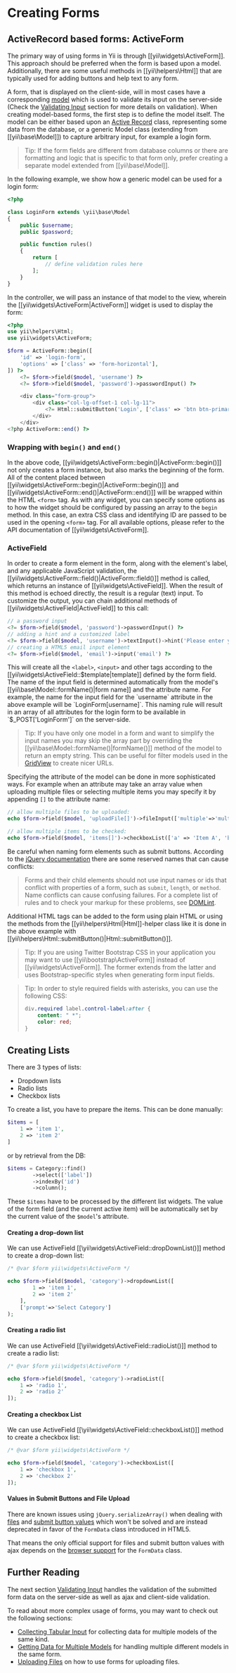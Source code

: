 Creating Forms
==============

ActiveRecord based forms: ActiveForm
-----------------------
The primary way of using forms in Yii is through [[yii\widgets\ActiveForm]]. This approach should be preferred when
the form is based upon a model. Additionally, there are some useful methods in [[yii\helpers\Html]] that are typically
used for adding buttons and help text to any form.

A form, that is displayed on the client-side, will in most cases have a corresponding [model](structure-models.md) which is used
to validate its input on the server-side (Check the [Validating Input](input-validation.md) section for more details on validation).
When creating model-based forms, the first step is to define the model itself. The model can be either based upon
an [Active Record](db-active-record.md) class, representing some data from the database, or a generic Model class
(extending from [[yii\base\Model]]) to capture arbitrary input, for example a login form.

> Tip: If the form fields are different from database columns or there are formatting and logic that is specific to that
> form only, prefer creating a separate model extended from [[yii\base\Model]].

In the following example, we show how a generic model can be used for a login form:

```php
<?php

class LoginForm extends \yii\base\Model
{
    public $username;
    public $password;

    public function rules()
    {
        return [
            // define validation rules here
        ];
    }
}
```

In the controller, we will pass an instance of that model to the view, wherein the [[yii\widgets\ActiveForm|ActiveForm]]
widget is used to display the form:

```php
<?php
use yii\helpers\Html;
use yii\widgets\ActiveForm;

$form = ActiveForm::begin([
    'id' => 'login-form',
    'options' => ['class' => 'form-horizontal'],
]) ?>
    <?= $form->field($model, 'username') ?>
    <?= $form->field($model, 'password')->passwordInput() ?>

    <div class="form-group">
        <div class="col-lg-offset-1 col-lg-11">
            <?= Html::submitButton('Login', ['class' => 'btn btn-primary']) ?>
        </div>
    </div>
<?php ActiveForm::end() ?>
```

### Wrapping with `begin()` and `end()` <span id="wrapping-with-begin-and-end"></span>
In the above code, [[yii\widgets\ActiveForm::begin()|ActiveForm::begin()]] not only creates a form instance, but also marks the beginning of the form.
All of the content placed between [[yii\widgets\ActiveForm::begin()|ActiveForm::begin()]] and
[[yii\widgets\ActiveForm::end()|ActiveForm::end()]] will be wrapped within the HTML `<form>` tag.
As with any widget, you can specify some options as to how the widget should be configured by passing an array to
the `begin` method. In this case, an extra CSS class and identifying ID are passed to be used in the opening `<form>` tag.
For all available options, please refer to the API documentation of [[yii\widgets\ActiveForm]].

### ActiveField <span id="activefield"></span>
In order to create a form element in the form, along with the element's label, and any applicable JavaScript validation,
the [[yii\widgets\ActiveForm::field()|ActiveForm::field()]] method is called, which returns an instance of [[yii\widgets\ActiveField]].
When the result of this method is echoed directly, the result is a regular (text) input.
To customize the output, you can chain additional methods of [[yii\widgets\ActiveField|ActiveField]] to this call:

```php
// a password input
<?= $form->field($model, 'password')->passwordInput() ?>
// adding a hint and a customized label
<?= $form->field($model, 'username')->textInput()->hint('Please enter your name')->label('Name') ?>
// creating a HTML5 email input element
<?= $form->field($model, 'email')->input('email') ?>
```

This will create all the `<label>`, `<input>` and other tags according to the [[yii\widgets\ActiveField::$template|template]] defined by the form field.
The name of the input field is determined automatically from the model's [[yii\base\Model::formName()|form name]] and the attribute name.
For example, the name for the input field for the `username` attribute in the above example will be `LoginForm[username]`. This naming rule will result in an array
of all attributes for the login form to be available in `$_POST['LoginForm']` on the server-side.

> Tip: If you have only one model in a form and want to simplify the input names you may skip the array part by
> overriding the [[yii\base\Model::formName()|formName()]] method of the model to return an empty string.
> This can be useful for filter models used in the [GridView](output-data-widgets.md#grid-view) to create nicer URLs.

Specifying the attribute of the model can be done in more sophisticated ways. For example when an attribute may
take an array value when uploading multiple files or selecting multiple items you may specify it by appending `[]`
to the attribute name:

```php
// allow multiple files to be uploaded:
echo $form->field($model, 'uploadFile[]')->fileInput(['multiple'=>'multiple']);

// allow multiple items to be checked:
echo $form->field($model, 'items[]')->checkboxList(['a' => 'Item A', 'b' => 'Item B', 'c' => 'Item C']);
```

Be careful when naming form elements such as submit buttons. According to the [jQuery documentation](https://api.jquery.com/submit/) there
are some reserved names that can cause conflicts:

> Forms and their child elements should not use input names or ids that conflict with properties of a form,
> such as `submit`, `length`, or `method`. Name conflicts can cause confusing failures.
> For a complete list of rules and to check your markup for these problems, see [DOMLint](http://kangax.github.io/domlint/).

Additional HTML tags can be added to the form using plain HTML or using the methods from the [[yii\helpers\Html|Html]]-helper
class like it is done in the above example with [[yii\helpers\Html::submitButton()|Html::submitButton()]].


> Tip: If you are using Twitter Bootstrap CSS in your application you may want to use
> [[yii\bootstrap\ActiveForm]] instead of [[yii\widgets\ActiveForm]]. The former extends from the latter and
> uses Bootstrap-specific styles when generating form input fields.


> Tip: In order to style required fields with asterisks, you can use the following CSS:
>
> ```css
> div.required label.control-label:after {
>     content: " *";
>     color: red;
> }
> ```

Creating Lists <span id="creating-activeform-lists"></span>
-----------------------

There are 3 types of lists:
* Dropdown lists 
* Radio lists
* Checkbox lists

To create a list, you have to prepare the items. This can be done manually:

```php
$items = [
    1 => 'item 1', 
    2 => 'item 2'
]
```

or by retrieval from the DB:

```php
$items = Category::find()
        ->select(['label'])
        ->indexBy('id')
        ->column();
```

These `$items` have to be processed by the different list widgets.
The value of the form field (and the current active item) will be automatically set 
by the current value of the `$model`'s attribute. 

#### Creating a drop-down list <span id="creating-activeform-dropdownlist"></span>

We can use ActiveField [[\yii\widgets\ActiveField::dropDownList()]] method to create a drop-down list:

```php
/* @var $form yii\widgets\ActiveForm */

echo $form->field($model, 'category')->dropdownList([
        1 => 'item 1', 
        2 => 'item 2'
    ],
    ['prompt'=>'Select Category']
);
```

#### Creating a radio list <span id="creating-activeform-radioList"></span>

We can use ActiveField [[\yii\widgets\ActiveField::radioList()]] method to create a radio list:

```php
/* @var $form yii\widgets\ActiveForm */

echo $form->field($model, 'category')->radioList([
    1 => 'radio 1', 
    2 => 'radio 2'
]);
```

#### Creating a checkbox List <span id="creating-activeform-checkboxList"></span>

We can use ActiveField [[\yii\widgets\ActiveField::checkboxList()]] method to create a checkbox list:

```php
/* @var $form yii\widgets\ActiveForm */

echo $form->field($model, 'category')->checkboxList([
    1 => 'checkbox 1', 
    2 => 'checkbox 2'
]);
```

#### Values in Submit Buttons and File Upload

There are known issues using `jQuery.serializeArray()` when dealing with
[files](https://github.com/jquery/jquery/issues/2321) and
[submit button values](https://github.com/jquery/jquery/issues/2321) which
won't be solved and are instead deprecated in favor of the `FormData` class
introduced in HTML5.

That means the only official support for files and submit button values with
ajax depends on the [browser support](https://developer.mozilla.org/en-US/docs/Web/API/FormData#Browser_compatibility)
for the `FormData` class.

Further Reading <span id="further-reading"></span>
---------------

The next section [Validating Input](input-validation.md) handles the validation of the submitted form data on the server-side as well as ajax and client-side validation.

To read about more complex usage of forms, you may want to check out the following sections:

- [Collecting Tabular Input](input-tabular-input.md) for collecting data for multiple models of the same kind.
- [Getting Data for Multiple Models](input-multiple-models.md) for handling multiple different models in the same form.
- [Uploading Files](input-file-upload.md) on how to use forms for uploading files.
